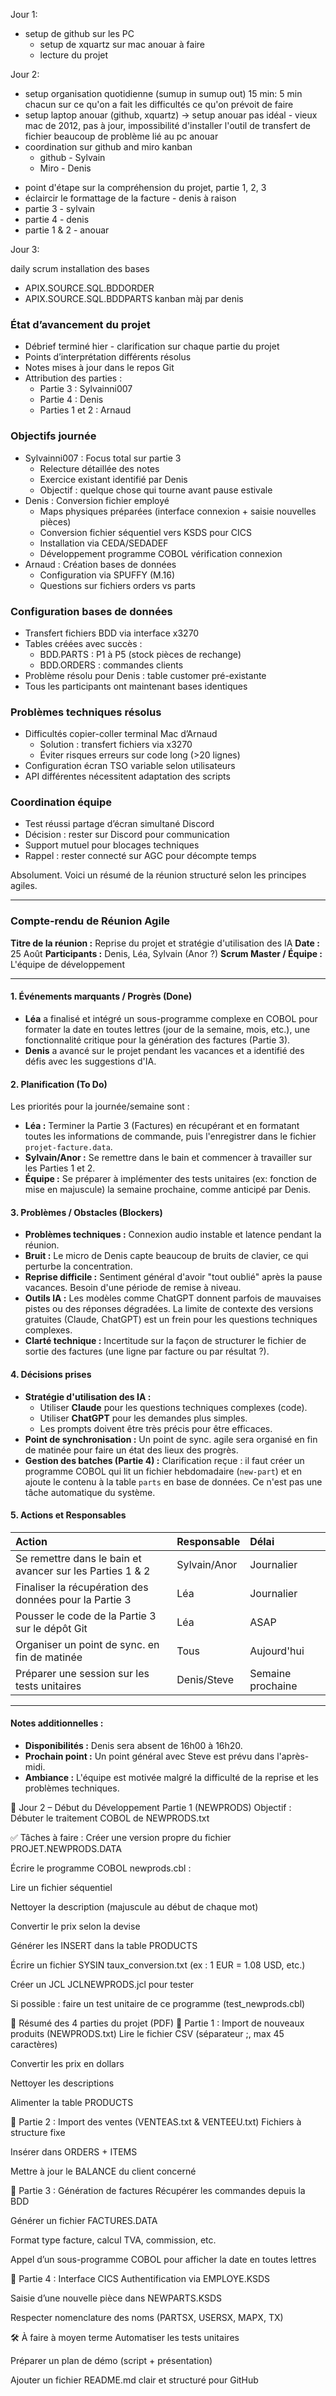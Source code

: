 Jour 1:
- setup de github sur les PC
  - setup de xquartz sur mac anouar à faire
  - lecture du projet

Jour 2:
+ setup organisation quotidienne (sumup in sumup out)
    15 min:
      5 min chacun sur
        ce qu'on a fait
        les difficultés
        ce qu'on prévoit de faire
+ setup laptop anouar (github, xquartz)
    -> setup anouar pas idéal - vieux mac de 2012, pas à jour, impossibilité d'installer l'outil de transfert de fichier
    beaucoup de problème lié au pc anouar
+ coordination sur github and miro kanban
  - github - Sylvain
  - Miro - Denis
- point d'étape sur la compréhension du projet, partie 1, 2, 3
- éclaircir le formattage de la facture - denis à raison
- partie 3 - sylvain
- partie 4 - denis
- partie 1 & 2 - anouar


Jour 3:

daily scrum
installation des bases
- APIX.SOURCE.SQL.BDDORDER
- APIX.SOURCE.SQL.BDDPARTS
kanban màj par denis

### État d’avancement du projet

- Débrief terminé hier - clarification sur chaque partie du projet
- Points d’interprétation différents résolus
- Notes mises à jour dans le repos Git
- Attribution des parties :
  - Partie 3 : Sylvainni007
  - Partie 4 : Denis
  - Parties 1 et 2 : Arnaud

### Objectifs journée

- Sylvainni007 : Focus total sur partie 3
  - Relecture détaillée des notes
  - Exercice existant identifié par Denis
  - Objectif : quelque chose qui tourne avant pause estivale
- Denis : Conversion fichier employé
  - Maps physiques préparées (interface connexion + saisie nouvelles pièces)
  - Conversion fichier séquentiel vers KSDS pour CICS
  - Installation via CEDA/SEDADEF
  - Développement programme COBOL vérification connexion
- Arnaud : Création bases de données
  - Configuration via SPUFFY (M.16)
  - Questions sur fichiers orders vs parts

### Configuration bases de données

- Transfert fichiers BDD via interface x3270
- Tables créées avec succès :
  - BDD.PARTS : P1 à P5 (stock pièces de rechange)
  - BDD.ORDERS : commandes clients
- Problème résolu pour Denis : table customer pré-existante
- Tous les participants ont maintenant bases identiques

### Problèmes techniques résolus

- Difficultés copier-coller terminal Mac d’Arnaud
  - Solution : transfert fichiers via x3270
  - Éviter risques erreurs sur code long (>20 lignes)
- Configuration écran TSO variable selon utilisateurs
- API différentes nécessitent adaptation des scripts

### Coordination équipe

- Test réussi partage d’écran simultané Discord
- Décision : rester sur Discord pour communication
- Support mutuel pour blocages techniques
- Rappel : rester connecté sur AGC pour décompte temps




Absolument. Voici un résumé de la réunion structuré selon les principes agiles.

---

### **Compte-rendu de Réunion Agile**

**Titre de la réunion :** Reprise du projet et stratégie d'utilisation des IA
**Date :** 25 Août
**Participants :** Denis, Léa, Sylvain (Anor ?)
**Scrum Master / Équipe :** L'équipe de développement

---

#### 1. **Événements marquants / Progrès (Done)**
*   **Léa** a finalisé et intégré un sous-programme complexe en COBOL pour formater la date en toutes lettres (jour de la semaine, mois, etc.), une fonctionnalité critique pour la génération des factures (Partie 3).
*   **Denis** a avancé sur le projet pendant les vacances et a identifié des défis avec les suggestions d'IA.

#### 2. **Planification (To Do)**
Les priorités pour la journée/semaine sont :
*   **Léa :** Terminer la Partie 3 (Factures) en récupérant et en formatant toutes les informations de commande, puis l'enregistrer dans le fichier `projet-facture.data`.
*   **Sylvain/Anor :** Se remettre dans le bain et commencer à travailler sur les Parties 1 et 2.
*   **Équipe :** Se préparer à implémenter des tests unitaires (ex: fonction de mise en majuscule) la semaine prochaine, comme anticipé par Denis.

#### 3. **Problèmes / Obstacles (Blockers)**
*   **Problèmes techniques :** Connexion audio instable et latence pendant la réunion.
*   **Bruit :** Le micro de Denis capte beaucoup de bruits de clavier, ce qui perturbe la concentration.
*   **Reprise difficile :** Sentiment général d'avoir "tout oublié" après la pause vacances. Besoin d'une période de remise à niveau.
*   **Outils IA :** Les modèles comme ChatGPT donnent parfois de mauvaises pistes ou des réponses dégradées. La limite de contexte des versions gratuites (Claude, ChatGPT) est un frein pour les questions techniques complexes.
*   **Clarté technique :** Incertitude sur la façon de structurer le fichier de sortie des factures (une ligne par facture ou par résultat ?).

#### 4. **Décisions prises**
*   **Stratégie d'utilisation des IA :**
    *   Utiliser **Claude** pour les questions techniques complexes (code).
    *   Utiliser **ChatGPT** pour les demandes plus simples.
    *   Les prompts doivent être très précis pour être efficaces.
*   **Point de synchronisation :** Un point de sync. agile sera organisé en fin de matinée pour faire un état des lieux des progrès.
*   **Gestion des batches (Partie 4) :** Clarification reçue : il faut créer un programme COBOL qui lit un fichier hebdomadaire (`new-part`) et en ajoute le contenu à la table `parts` en base de données. Ce n'est pas une tâche automatique du système.

#### 5. **Actions et Responsables**
| Action | Responsable | Délai |
| :--- | :--- | :--- |
| Se remettre dans le bain et avancer sur les Parties 1 & 2 | Sylvain/Anor | Journalier |
| Finaliser la récupération des données pour la Partie 3 | Léa | Journalier |
| Pousser le code de la Partie 3 sur le dépôt Git | Léa | ASAP |
| Organiser un point de sync. en fin de matinée | Tous | Aujourd'hui |
| Préparer une session sur les tests unitaires | Denis/Steve | Semaine prochaine |

---

#### **Notes additionnelles :**
*   **Disponibilités :** Denis sera absent de 16h00 à 16h20.
*   **Prochain point :** Un point général avec Steve est prévu dans l'après-midi.
*   **Ambiance :** L'équipe est motivée malgré la difficulté de la reprise et les problèmes techniques.










🔹 Jour 2 – Début du Développement Partie 1 (NEWPRODS)
Objectif : Débuter le traitement COBOL de NEWPRODS.txt

✅ Tâches à faire :
 Créer une version propre du fichier PROJET.NEWPRODS.DATA

 Écrire le programme COBOL newprods.cbl :

Lire un fichier séquentiel

Nettoyer la description (majuscule au début de chaque mot)

Convertir le prix selon la devise

Générer les INSERT dans la table PRODUCTS

 Écrire un fichier SYSIN taux_conversion.txt (ex : 1 EUR = 1.08 USD, etc.)

 Créer un JCL JCLNEWPRODS.jcl pour tester

 Si possible : faire un test unitaire de ce programme (test_newprods.cbl)

📌 Résumé des 4 parties du projet (PDF)
🔸 Partie 1 : Import de nouveaux produits (NEWPRODS.txt)
Lire le fichier CSV (séparateur ;, max 45 caractères)

Convertir les prix en dollars

Nettoyer les descriptions

Alimenter la table PRODUCTS

🔸 Partie 2 : Import des ventes (VENTEAS.txt & VENTEEU.txt)
Fichiers à structure fixe

Insérer dans ORDERS + ITEMS

Mettre à jour le BALANCE du client concerné

🔸 Partie 3 : Génération de factures
Récupérer les commandes depuis la BDD

Générer un fichier FACTURES.DATA

Format type facture, calcul TVA, commission, etc.

Appel d’un sous-programme COBOL pour afficher la date en toutes lettres

🔸 Partie 4 : Interface CICS
Authentification via EMPLOYE.KSDS

Saisie d’une nouvelle pièce dans NEWPARTS.KSDS

Respecter nomenclature des noms (PARTSX, USERSX, MAPX, TX)

🛠️ À faire à moyen terme
 Automatiser les tests unitaires

 Préparer un plan de démo (script + présentation)

 Ajouter un fichier README.md clair et structuré pour GitHub